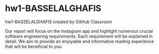 # hw1-BASSELALGHAFIS
hw1-BASSELALGHAFIS created by GitHub Classroom

Our report will focus on the Instagram app and highlight numerous crucial software engineering requirements. Each requirement will be explained in detail. We aim to provide an enjoyable and informative reading experience that will be beneficial to you.
